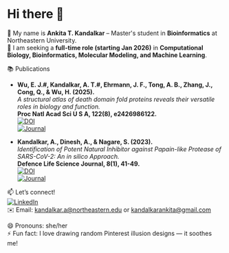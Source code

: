 
# Hi there 👋  

🔭 My name is **Ankita T. Kandalkar** – Master's student in **Bioinformatics** at Northeastern University.  
🎯 I am seeking a **full-time role (starting Jan 2026)** in **Computational Biology, Bioinformatics, Molecular Modeling, and Machine Learning**.  

📚 Publications  

- **Wu, E. J.#, Kandalkar, A. T.#, Ehrmann, J. F., Tong, A. B., Zhang, J., Cong, Q., & Wu, H. (2025).**  
  *A structural atlas of death domain fold proteins reveals their versatile roles in biology and function.*  
  **Proc Natl Acad Sci U S A, 122(8), e2426986122.**  
  [![DOI](https://img.shields.io/badge/DOI-10.1073%2Fpnas.2426986122-red)](https://doi.org/10.1073/pnas.2426986122)  
  [![Journal](https://img.shields.io/badge/PNAS-2025-blue)](https://doi.org/10.1073/pnas.2426986122)  

- **Kandalkar, A., Dinesh, A., & Nagare, S. (2023).**  
  *Identification of Potent Natural Inhibitor against Papain-like Protease of SARS-CoV-2: An in silico Approach.*  
  **Defence Life Science Journal, 8(1), 41-49.**  
  [![DOI](https://img.shields.io/badge/DOI-10.14429%2Fdlsj.8.17831-brightgreen)](https://doi.org/10.14429/dlsj.8.17831)  
  [![Journal](https://img.shields.io/badge/DLSJ-2023-orange)](https://doi.org/10.14429/dlsj.8.17831)  

📫 Let’s connect!  
[![LinkedIn](https://img.shields.io/badge/LinkedIn-Ankita%20Kandalkar-blue)](https://www.linkedin.com/in/ankitatkandalkar)  
✉️ Email: kandalkar.a@northeastern.edu  or  kandalkarankita@gmail.com

😄 Pronouns: she/her  
⚡ Fun fact: I love drawing random Pinterest illusion designs — it soothes me!  
<!--
**kandalkarankita/kandalkarankita** is a ✨ _special_ ✨ repository because its `README.md` (this file) appears on your GitHub profile.

Here are some ideas to get you started:

- 🔭 I’m currently working on ...
- 🌱 I’m currently learning ...
- 👯 I’m looking to collaborate on ...
- 🤔 I’m looking for help with ...
- 💬 Ask me about ...
- 📫 How to reach me: ...
- 😄 Pronouns: ...
- ⚡ Fun fact: ...
-->
